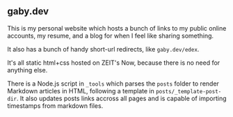 ## gaby.dev

This is my personal website which hosts a bunch of links to my public online accounts, my resume, and a blog for when I feel like sharing something.

It also has a bunch of handy short-url redirects, like `gaby.dev/edex`.

It's all static html+css hosted on ZEIT's Now, because there is no need for anything else.

There is a Node.js script in `_tools` which parses the `posts` folder to render Markdown articles in HTML, following a template in `posts/_template-post-dir`.
It also updates posts links accross all pages and is capable of importing timestamps from markdown files.

